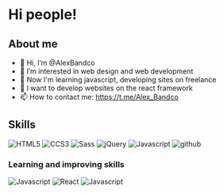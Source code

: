 # Hi people!
## About me
- 👋 Hi, I’m @AlexBandco
- 👀 I’m interested in web design and web development
- 🌱 Now I'm learning javascript, developing sites on freelance
- 💞️ I want to develop websites on the react framework
- 📫 How to contact me: https://t.me/Alex_Bandco

<!---
AlexBandco/AlexBandco is a ✨ special ✨ repository because its `README.md` (this file) appears on your GitHub profile.
You can click the Preview link to take a look at your changes.
--->
## Skills
![HTML5](https://img.shields.io/badge/HTML5-E34F26?style=for-the-badge&logo=HTML5&logoColor=white)
![CCS3](https://img.shields.io/badge/CSS3-1572B6?style=for-the-badge&logo=CSS3&logoColor=white)
![Sass](https://img.shields.io/badge/Sass-CC6699?style=for-the-badge&logo=CSS3&logoColor=white)
![jQuery](https://img.shields.io/badge/jQuery-0769AD?style=for-the-badge&logo=jQuery&logoColor=white)
![Javascript](https://img.shields.io/badge/Javascript-F7DF1E?style=for-the-badge&logo=Javascript&logoColor=white)
![github](https://img.shields.io/badge/GitHub-000000?style=for-the-badge&logo=GitHub&logoColor=white)
### Learning and improving skills
![Javascript](https://img.shields.io/badge/Javascript-F7DF1E?style=for-the-badge&logo=Javascript&logoColor=white)
![React](https://img.shields.io/badge/React-61DAFB?style=for-the-badge&logo=React&logoColor=white)
![Javascript](https://img.shields.io/badge/Javascript-F7DF1E?style=for-the-badge&logo=Javascript&logoColor=white)
